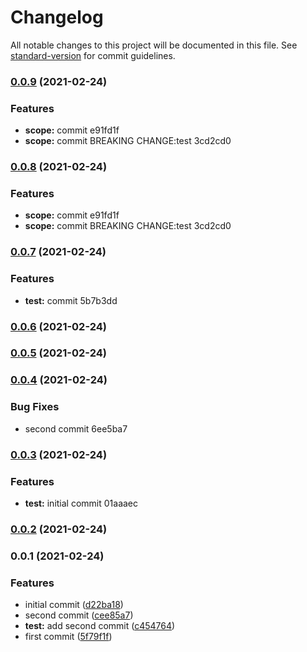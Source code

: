 # Changelog

All notable changes to this project will be documented in this file. See [standard-version](https://github.com/conventional-changelog/standard-version) for commit guidelines.

### [0.0.9](///compare/v0.0.7...v0.0.9) (2021-02-24)


### Features

* **scope:** commit e91fd1f
* **scope:** commit BREAKING CHANGE:test 3cd2cd0

### [0.0.8](///compare/v0.0.7...v0.0.8) (2021-02-24)


### Features

* **scope:** commit e91fd1f
* **scope:** commit BREAKING CHANGE:test 3cd2cd0

### [0.0.7](///compare/v0.0.6...v0.0.7) (2021-02-24)


### Features

* **test:** commit 5b7b3dd

### [0.0.6](///compare/v0.0.5...v0.0.6) (2021-02-24)

### [0.0.5](///compare/v0.0.4...v0.0.5) (2021-02-24)

### [0.0.4](///compare/v0.0.3...v0.0.4) (2021-02-24)


### Bug Fixes

* second commit 6ee5ba7

### [0.0.3](///compare/v0.0.1...v0.0.3) (2021-02-24)


### Features

* **test:** initial commit 01aaaec

### [0.0.2](///compare/v0.0.1...v0.0.2) (2021-02-24)

### 0.0.1 (2021-02-24)


### Features

* initial commit ([d22ba18](https://github.com/BrayantGb/project/commit/d22ba1891ef7e0aa82b9c1d138dce41ce5a2889c))
* second commit ([cee85a7](https://github.com/BrayantGb/project/commit/cee85a717616f135323bcbb8cd3d0e17b56721a9))
* **test:** add second commit ([c454764](https://github.com/BrayantGb/project/commit/c4547646a7c3c8aeba8c176accd161a77a0b76d1))
* first commit ([5f79f1f](https://github.com/BrayantGb/project/commit/5f79f1f38ae3a55dc178d6b19555ccac6442bd30))

